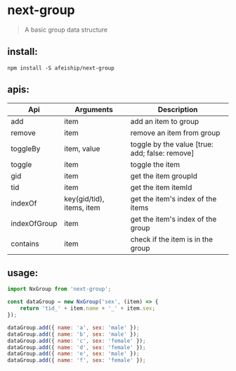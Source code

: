 # next-group
> A basic group data structure

## install:
```shell
npm install -S afeiship/next-group
```

## apis:
| Api          | Arguments                 | Description                                    |
|--------------|---------------------------|------------------------------------------------|
| add          | item                      | add an item to group                           |
| remove       | item                      | remove an item from group                      |
| toggleBy     | item, value               | toggle by the value [true: add; false: remove] |
| toggle       | item                      | toggle the item                                |
| gid          | item                      | get the item groupId                           |
| tid          | item                      | get the item itemId                            |
| indexOf      | key(gid/tid), items, item | get the item's index of the items              |
| indexOfGroup | item                      | get the item's index of the group              |
| contains     | item                      | check if the item is in the group              |

## usage:
```js
import NxGroup from 'next-group';

const dataGroup = new NxGroup('sex', (item) => {
    return 'tid_' + item.name + '_' + item.sex;
});

dataGroup.add({ name: 'a', sex: 'male' });
dataGroup.add({ name: 'b', sex: 'male' });
dataGroup.add({ name: 'c', sex: 'female' });
dataGroup.add({ name: 'd', sex: 'female' });
dataGroup.add({ name: 'e', sex: 'male' });
dataGroup.add({ name: 'f', sex: 'female' });
```